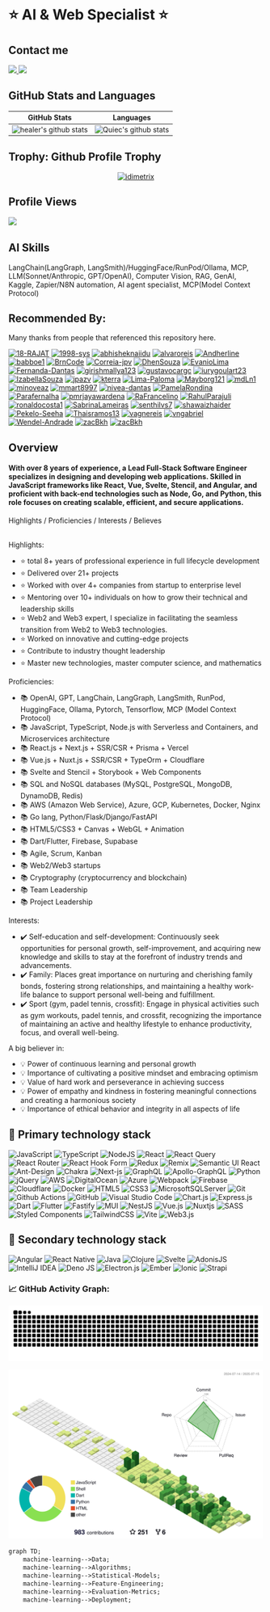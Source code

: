 # ⭐ **AI & Web Specialist** ⭐

## Contact me

<a href="mailto:crazyhealer1205@gmail.com">
   <img src="https://camo.githubusercontent.com/7625fb2f936160a789b29a32fa800fb8d0d4318b04765c428e9861e4d8191503/68747470733a2f2f696d672e69636f6e73382e636f6d2f666c75656e63792f32782f676d61696c2d6e65772e706e67" width="50" data-canonical-src="https://img.icons8.com/fluency/2x/gmail-new.png" style="max-width: 100%;">
</a>
<!-- <a href="https://t.me/healer_1205" rel="nofollow">
   <img src="https://camo.githubusercontent.com/777e4f30947c063a43f1eaacb5140e5f295302e61713fb842f634383788e0882/68747470733a2f2f696d672e69636f6e73382e636f6d2f636f6c6f722f32782f74656c656772616d2d6170702e706e67" width="50" data-canonical-src="https://img.icons8.com/color/2x/telegram-app.png" style="max-width: 100%;">
</a> -->
<a href="https://teams.live.com/l/invite/FEAdZwx4Y5p0_gKpRI" rel="nofollow">
   <img src="https://camo.githubusercontent.com/1d9cf97aa7f0e5bdae8226067d547108f9cb102c505f7c7994b6749de55b7aff/68747470733a2f2f696d672e69636f6e73382e636f6d2f3f73697a653d3130302669643d7a5139324b4937586a5a675226666f726d61743d706e6726636f6c6f723d303030303030" width="50" data-canonical-src="https://img.icons8.com/?size=100&amp;id=zQ92KI7XjZgR&amp;format=png&amp;color=000000" style="max-width: 100%;">
</a>

<!--   stats + languages -->
## GitHub Stats and Languages

<!--  <div align="center">  -->
<!-- <p>GitHub Stats and Languages</p> -->
<!-- </div> -->

| GitHub Stats                                                                                                                                                 | Languages                                                                                                                              |
| ------------------------------------------------------------------------------------------------------------------------------------------------- | ------------------------------------------------------------------------------------------------------------------------------ |
| ![healer's github stats](https://github-readme-stats.vercel.app/api?username=healer-1205&show_icons=true&rank_icon=github&theme=radical&include_all_commits=true) | ![Quiec's github stats](https://github-readme-stats.vercel.app/api/top-langs/?username=healer-1205&theme=radical&layout=compact) |

## Trophy: Github Profile Trophy

<!-- <div align="center"> -->
<!-- <p>Trophy: Github Profile Trophy</p> -->
<!-- </div> -->

<p align="center"> 
<a href="https://github.com/ryo-ma/github-profile-trophy"><img src="https://github-profile-trophy.vercel.app/?username=idimetrix&theme=onestar&no-frame=true" alt="idimetrix" /></a>
</p>

## Profile Views

![](https://count.getloli.com/get/@healer-1205.github.readme)

## AI Skills
LangChain(LangGraph, LangSmith)/HuggingFace/RunPod/Ollama, MCP, LLM(Sonnet/Anthropic, GPT/OpenAI), Computer Vision, RAG, GenAI, Kaggle, Zapier/N8N automation, AI agent specialist, MCP(Model Context Protocol)

## Recommended By:

<p dir="auto">Many thanks from people that referenced this repository here.</p>
<p align="center" dir="auto">

<a href="https://github.com/18-RAJAT"><img src="https://github.com/18-RAJAT.png?size=96" alt="18-RAJAT" width="96px" height="96px" style="max-width: 100%;"></a>
<a href="https://github.com/1998-sys"><img src="https://github.com/1998-sys.png?size=96" alt="1998-sys" width="96px" height="96px" style="max-width: 100%;"></a>
<a href="https://github.com/abhisheknaiidu"><img src="https://github.com/abhisheknaiidu.png?size=96" alt="abhisheknaiidu" width="96px" height="96px" style="max-width: 100%;"></a>
<a href="https://github.com/alvaroreis"><img src="https://github.com/alvaroreis.png?size=96" alt="alvaroreis" width="96px" height="96px" style="max-width: 100%;"></a>
<a href="https://github.com/Andherline"><img src="https://github.com/Andherline.png?size=96" alt="Andherline" width="96px" height="96px" style="max-width: 100%;"></a>
<a href="https://github.com/babboe1"><img src="https://github.com/babboe1.png?size=96" alt="babboe1" width="96px" height="96px" style="max-width: 100%;"></a>
<a href="https://github.com/BrnCode"><img src="https://github.com/BrnCode.png?size=96" alt="BrnCode" width="96px" height="96px" style="max-width: 100%;"></a>
<a href="https://github.com/Correia-jpv"><img src="https://github.com/Correia-jpv.png?size=96" alt="Correia-jpv" width="96px" height="96px" style="max-width: 100%;"></a>
<a href="https://github.com/DhenSouza"><img src="https://github.com/DhenSouza.png?size=96" alt="DhenSouza" width="96px" height="96px" style="max-width: 100%;"></a>
<a href="https://github.com/EvanioLima"><img src="https://github.com/EvanioLima.png?size=96" alt="EvanioLima" width="96px" height="96px" style="max-width: 100%;"></a>
<a href="https://github.com/Fernanda-Dantas"><img src="https://github.com/Fernanda-Dantas.png?size=96" alt="Fernanda-Dantas" width="96px" height="96px" style="max-width: 100%;"></a>
<a href="https://github.com/girishmallya123"><img src="https://github.com/girishmallya123.png?size=96" alt="girishmallya123" width="96px" height="96px" style="max-width: 100%;"></a>
<a href="https://github.com/gustavocargc"><img src="https://github.com/gustavocargc.png?size=96" alt="gustavocargc" width="96px" height="96px" style="max-width: 100%;"></a>
<a href="https://github.com/iurygoulart23"><img src="https://github.com/iurygoulart23.png?size=96" alt="iurygoulart23" width="96px" height="96px" style="max-width: 100%;"></a>
<a href="https://github.com/IzabellaSouza"><img src="https://github.com/IzabellaSouza.png?size=96" alt="IzabellaSouza" width="96px" height="96px" style="max-width: 100%;"></a>
<a href="https://github.com/jpazv"><img src="https://github.com/jpazv.png?size=96" alt="jpazv" width="96px" height="96px" style="max-width: 100%;"></a>
<a href="https://www.youtube.com/watch?v=9RZblj1uQ_0&amp;t=2715s" rel="nofollow"><img src="https://github.com/kterra.png?size=96" alt="kterra" width="96px" height="96px" style="max-width: 100%;"></a>
<a href="https://github.com/Lima-Paloma"><img src="https://github.com/Lima-Paloma.png?size=96" alt="Lima-Paloma" width="96px" height="96px" style="max-width: 100%;"></a>
<a href="https://github.com/Mayborg121"><img src="https://github.com/Mayborg121.png?size=96" alt="Mayborg121" width="96px" height="96px" style="max-width: 100%;"></a>
<a href="https://github.com/mdLn1"><img src="https://github.com/mdLn1.png?size=96" alt="mdLn1" width="96px" height="96px" style="max-width: 100%;"></a>
<a href="https://github.com/minoveaz"><img src="https://github.com/minoveaz.png?size=96" alt="minoveaz" width="96px" height="96px" style="max-width: 100%;"></a>
<a href="https://github.com/mmart8997"><img src="https://github.com/mmart8997.png?size=96" alt="mmart8997" width="96px" height="96px" style="max-width: 100%;"></a>
<a href="https://github.com/nivea-dantas"><img src="https://github.com/nivea-dantas.png?size=96" alt="nivea-dantas" width="96px" height="96px" style="max-width: 100%;"></a>
<a href="https://github.com/PamelaRondina"><img src="https://github.com/PamelaRondina.png?size=96" alt="PamelaRondina" width="96px" height="96px" style="max-width: 100%;"></a>
<a href="https://github.com/Parafernalha"><img src="https://github.com/Parafernalha.png?size=96" alt="Parafernalha" width="96px" height="96px" style="max-width: 100%;"></a>
<a href="https://github.com/pmrjayawardena"><img src="https://github.com/pmrjayawardena.png?size=96" alt="pmrjayawardena" width="96px" height="96px" style="max-width: 100%;"></a>
<a href="https://github.com/RaFrancelino"><img src="https://github.com/RaFrancelino.png?size=96" alt="RaFrancelino" width="96px" height="96px" style="max-width: 100%;"></a>
<a href="https://github.com/RahulParajuli"><img src="https://github.com/RahulParajuli.png?size=96" alt="RahulParajuli" width="96px" height="96px" style="max-width: 100%;"></a>
<a href="https://github.com/ronaldocosta1"><img src="https://github.com/ronaldocosta1.png?size=96" alt="ronaldocosta1" width="96px" height="96px" style="max-width: 100%;"></a>
<a href="https://github.com/SabrinaLameiras"><img src="https://github.com/SabrinaLameiras.png?size=96" alt="SabrinaLameiras" width="96px" height="96px" style="max-width: 100%;"></a>
<a href="https://github.com/senthilvs7"><img src="https://github.com/senthilvs7.png?size=96" alt="senthilvs7" width="96px" height="96px" style="max-width: 100%;"></a>
<a href="https://github.com/shawaizhaider"><img src="https://github.com/shawaizhaider.png?size=96" alt="shawaizhaider" width="96px" height="96px" style="max-width: 100%;"></a>
<a href="https://github.com/Pekelo-Seeha"><img src="https://github.com/Pekelo-Seeha.png?size=96" alt="Pekelo-Seeha" width="96px" height="96px" style="max-width: 100%;"></a>
<a href="https://github.com/Thaisramos13"><img src="https://github.com/Thaisramos13.png?size=96" alt="Thaisramos13" width="96px" height="96px" style="max-width: 100%;"></a>
<a href="https://github.com/vagnereis"><img src="https://github.com/vagnereis.png?size=96" alt="vagnereis" width="96px" height="96px" style="max-width: 100%;"></a>
<a href="https://github.com/vngabriel"><img src="https://github.com/vngabriel.png?size=96" alt="vngabriel" width="96px" height="96px" style="max-width: 100%;"></a>
<a href="https://github.com/Wendel-Andrade"><img src="https://github.com/Wendel-Andrade.png?size=96" alt="Wendel-Andrade" width="96px" height="96px" style="max-width: 100%;"></a>
<a href="https://github.com/zacBkh"><img src="https://github.com/zacBkh.png?size=96" alt="zacBkh" width="96px" height="96px" style="max-width: 100%;"></a>
<a href="https://github.com/jackdev77777"><img src="https://github.com/jackdev77777.png?size=96" alt="zacBkh" width="96px" height="96px" style="max-width: 100%;"></a>

</p>

## Overview

#### With over 8 years of experience, a Lead Full-Stack Software Engineer specializes in designing and developing web applications. Skilled in JavaScript frameworks like React, Vue, Svelte, Stencil, and Angular, and proficient with back-end technologies such as Node, Go, and Python, this role focuses on creating scalable, efficient, and secure applications.

<summary>Highlights / Proficiencies / Interests / Believes</summary></br>

Highlights:

- ⭐ total 8+ years of professional experience in full lifecycle development
- ⭐ Delivered over 21+ projects
- ⭐ Worked with over 4+ companies from startup to enterprise level
- ⭐ Mentoring over 10+ individuals on how to grow their technical and leadership skills
- ⭐ Web2 and Web3 expert, I specialize in facilitating the seamless transition from Web2 to Web3 technologies.
- ⭐ Worked on innovative and cutting-edge projects
- ⭐ Contribute to industry thought leadership
- ⭐ Master new technologies, master computer science, and mathematics

Proficiencies:

- 📚 OpenAI, GPT, LangChain, LangGraph, LangSmith, RunPod, HuggingFace, Ollama, Pytorch, Tensorflow, MCP (Model Context Protocol)
- 📚 JavaScript, TypeScript, Node.js with Serverless and Containers, and Microservices architecture
- 📚 React.js + Next.js + SSR/CSR + Prisma + Vercel
- 📚 Vue.js + Nuxt.js + SSR/CSR + TypeOrm + Cloudflare
- 📚 Svelte and Stencil + Storybook + Web Components
- 📚 SQL and NoSQL databases (MySQL, PostgreSQL, MongoDB, DynamoDB, Redis)
- 📚 AWS (Amazon Web Service), Azure, GCP, Kubernetes, Docker, Nginx
- 📚 Go lang, Python/Flask/Django/FastAPI
- 📚 HTML5/CSS3 + Canvas + WebGL + Animation
- 📚 Dart/Flutter, Firebase, Supabase
- 📚 Agile, Scrum, Kanban
- 📚 Web2/Web3 startups
- 📚 Cryptography (cryptocurrency and blockchain)
- 📚 Team Leadership
- 📚 Project Leadership

Interests:

- ✔️ Self-education and self-development: Continuously seek opportunities for personal growth, self-improvement, and acquiring new knowledge and skills to stay at the forefront of industry trends and advancements.
- ✔️ Family: Places great importance on nurturing and cherishing family bonds, fostering strong relationships, and maintaining a healthy work-life balance to support personal well-being and fulfillment.
- ✔️ Sport (gym, padel tennis, crossfit): Engage in physical activities such as gym workouts, padel tennis, and crossfit, recognizing the importance of maintaining an active and healthy lifestyle to enhance productivity, focus, and overall well-being.

A big believer in:

- 💡 Power of continuous learning and personal growth
- 💡 Importance of cultivating a positive mindset and embracing optimism
- 💡 Value of hard work and perseverance in achieving success
- 💡 Power of empathy and kindness in fostering meaningful connections and creating a harmonious society
- 💡 Importance of ethical behavior and integrity in all aspects of life

## 🥇 Primary technology stack

![JavaScript](https://img.shields.io/badge/javascript-%23323330.svg?style=for-the-badge&logo=javascript&logoColor=%23F7DF1E)
![TypeScript](https://img.shields.io/badge/-TypeScript-007ACC?style=for-the-badge&logo=typescript&logoColor=white)
![NodeJS](https://img.shields.io/badge/node.js-6DA55F?style=for-the-badge&logo=node.js&logoColor=white)
![React](https://img.shields.io/badge/react-%2320232a.svg?style=for-the-badge&logo=react&logoColor=%2361DAFB)
![React Query](https://img.shields.io/badge/-React%20Query-FF4154?style=for-the-badge&logo=react%20query&logoColor=white)
![React Router](https://img.shields.io/badge/React_Router-CA4245?style=for-the-badge&logo=react-router&logoColor=white)
![React Hook Form](https://img.shields.io/badge/React%20Hook%20Form-%23EC5990.svg?style=for-the-badge&logo=reacthookform&logoColor=white)
![Redux](https://img.shields.io/badge/redux-%23593d88.svg?style=for-the-badge&logo=redux&logoColor=white)
![Remix](https://img.shields.io/badge/remix-%23000.svg?style=for-the-badge&logo=remix&logoColor=white)
![Semantic UI React](https://img.shields.io/badge/Semantic%20UI%20React-%2335BDB2.svg?style=for-the-badge&logo=SemanticUIReact&logoColor=white)
![Ant-Design](https://img.shields.io/badge/-AntDesign-%230170FE?style=for-the-badge&logo=ant-design&logoColor=white)
![Chakra](https://img.shields.io/badge/chakra-%234ED1C5.svg?style=for-the-badge&logo=chakraui&logoColor=white)
![Next-js](https://img.shields.io/badge/Next-black?style=for-the-badge&logo=next.js&logoColor=white)
![GraphQL](https://img.shields.io/badge/-GraphQL-E10098?style=for-the-badge&logo=graphql&logoColor=white)
![Apollo-GraphQL](https://img.shields.io/badge/-ApolloGraphQL-311C87?style=for-the-badge&logo=apollo-graphql)
![Python](https://img.shields.io/badge/python-3670A0?style=for-the-badge&logo=python&logoColor=ffdd54)
![jQuery](https://img.shields.io/badge/jquery-%230769AD.svg?style=for-the-badge&logo=jquery&logoColor=white)
![AWS](https://img.shields.io/badge/AWS-%23FF9900.svg?style=for-the-badge&logo=amazon-aws&logoColor=white)
![DigitalOcean](https://img.shields.io/badge/DigitalOcean-%230167ff.svg?style=for-the-badge&logo=digitalOcean&logoColor=white)
![Azure](https://img.shields.io/badge/azure-%230072C6.svg?style=for-the-badge&logo=azure-devops&logoColor=white)
![Webpack](https://img.shields.io/badge/-Webpack-8DD6F9?style=for-the-badge&logo=webpack&logoColor=white)
![Firebase](https://img.shields.io/badge/firebase-%23039BE5.svg?style=for-the-badge&logo=firebase)
![Cloudflare](https://img.shields.io/badge/Cloudflare-F38020?style=for-the-badge&logo=Cloudflare&logoColor=white)
![Docker](https://img.shields.io/badge/-Docker-46a2f1?style=for-the-badge&logo=docker&logoColor=white)
![HTML5](https://img.shields.io/badge/-HTML5-E34F26?style=for-the-badge&logo=html5&logoColor=white)
![CSS3](https://img.shields.io/badge/css3-%231572B6.svg?style=for-the-badge&logo=css3&logoColor=white)
![MicrosoftSQLServer](https://img.shields.io/badge/Microsoft%20SQL%20Sever-CC2927?style=for-the-badge&logo=microsoft%20sql%20server&logoColor=white)
![Git](https://img.shields.io/badge/-Git-F05032?style=for-the-badge&logo=git&logoColor=white)
![Github Actions](https://img.shields.io/badge/-Github_Actions-2088FF?style=for-the-badge&logo=github-actions&logoColor=white)
![GitHub](https://img.shields.io/badge/github-%23121011.svg?style=for-the-badge&logo=github&logoColor=white)
![Visual Studio Code](https://img.shields.io/badge/Visual%20Studio%20Code-0078d7.svg?style=for-the-badge&logo=visual-studio-code&logoColor=white)
![Chart.js](https://img.shields.io/badge/chart.js-F5788D.svg?style=for-the-badge&logo=chart.js&logoColor=white)
![Express.js](https://img.shields.io/badge/express.js-%23404d59.svg?style=for-the-badge&logo=express&logoColor=%2361DAFB)
![Dart](https://img.shields.io/badge/dart-%230175C2.svg?style=for-the-badge&logo=dart&logoColor=white)
![Flutter](https://img.shields.io/badge/Flutter-%2302569B.svg?style=for-the-badge&logo=Flutter&logoColor=white)
![Fastify](https://img.shields.io/badge/fastify-%23000000.svg?style=for-the-badge&logo=fastify&logoColor=white)
![MUI](https://img.shields.io/badge/MUI-%230081CB.svg?style=for-the-badge&logo=mui&logoColor=white)
![NestJS](https://img.shields.io/badge/nestjs-%23E0234E.svg?style=for-the-badge&logo=nestjs&logoColor=white)
![Vue.js](https://img.shields.io/badge/vuejs-%2335495e.svg?style=for-the-badge&logo=vuedotjs&logoColor=%234FC08D)
![Nuxtjs](https://img.shields.io/badge/Nuxt-002E3B?style=for-the-badge&logo=nuxtdotjs&logoColor=#00DC82)
![SASS](https://img.shields.io/badge/SASS-hotpink.svg?style=for-the-badge&logo=SASS&logoColor=white)
![Styled Components](https://img.shields.io/badge/styled--components-DB7093?style=for-the-badge&logo=styled-components&logoColor=white)
![TailwindCSS](https://img.shields.io/badge/tailwindcss-%2338B2AC.svg?style=for-the-badge&logo=tailwind-css&logoColor=white)
![Vite](https://img.shields.io/badge/vite-%23646CFF.svg?style=for-the-badge&logo=vite&logoColor=white)
![Web3.js](https://img.shields.io/badge/web3.js-F16822?style=for-the-badge&logo=web3.js&logoColor=white)

## 🥈 Secondary technology stack

![Angular](https://img.shields.io/badge/angular-%23DD0031.svg?style=for-the-badge&logo=angular&logoColor=white)
![React Native](https://img.shields.io/badge/react_native-%2320232a.svg?style=for-the-badge&logo=react&logoColor=%2361DAFB)
![Java](https://img.shields.io/badge/java-%23ED8B00.svg?style=for-the-badge&logo=java&logoColor=white)
![Clojure](https://img.shields.io/badge/Clojure-%23Clojure.svg?style=for-the-badge&logo=Clojure&logoColor=Clojure)
![Svelte](https://img.shields.io/badge/svelte-%23f1413d.svg?style=for-the-badge&logo=svelte&logoColor=white)
![AdonisJS](https://img.shields.io/badge/adonisjs-%23220052.svg?style=for-the-badge&logo=adonisjs&logoColor=white)
![IntelliJ IDEA](https://img.shields.io/badge/IntelliJIDEA-000000.svg?style=for-the-badge&logo=intellij-idea&logoColor=white)
![Deno JS](https://img.shields.io/badge/deno%20js-000000?style=for-the-badge&logo=deno&logoColor=white)
![Electron.js](https://img.shields.io/badge/Electron-191970?style=for-the-badge&logo=Electron&logoColor=white)
![Ember](https://img.shields.io/badge/ember-1C1E24?style=for-the-badge&logo=ember.js&logoColor=#D04A37)
![Ionic](https://img.shields.io/badge/Ionic-%233880FF.svg?style=for-the-badge&logo=Ionic&logoColor=white)
![Strapi](https://img.shields.io/badge/strapi-%232E7EEA.svg?style=for-the-badge&logo=strapi&logoColor=white)


### 📈 GitHub Activity Graph:

<!--   green snake -->

![healer's github activity graph](https://raw.githubusercontent.com/idimetrix/idimetrix/output/github-contribution-grid-snake.svg)

<!--   profile-green-animate -->

![](./profile-3d-contrib/profile-green-animate.svg)

   <!--machine-learning-->

```mermaid
graph TD;
    machine-learning-->Data;
    machine-learning-->Algorithms;
    machine-learning-->Statistical-Models;
    machine-learning-->Feature-Engineering;
    machine-learning-->Evaluation-Metrics;
    machine-learning-->Deployment;
```
